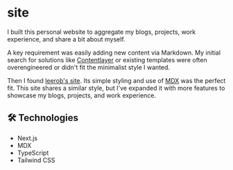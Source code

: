 # site

I built this personal website to aggregate my blogs, projects, work experience, and share a bit about myself.

A key requirement was easily adding new content via Markdown. My initial search for solutions like [Contentlayer](https://github.com/timlrx/contentlayer2) or existing templates were often overengineered or didn't fit the minimalist style I wanted.

Then I found [leerob's site](https://github.com/leerob/site). Its simple styling and use of [MDX](https://nextjs.org/docs/pages/guides/mdx) was the perfect fit. This site shares a similar style, but I've expanded it with more features to showcase my blogs, projects, and work experience.

## 🛠️ Technologies

- Next.js
- MDX
- TypeScript
- Tailwind CSS
